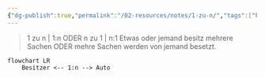 ```yaml
---
{"dg-publish":true,"permalink":"/02-resources/notes/1-zu-n/","tags":["kardinatität"],"noteIcon":"","updated":"2024-06-08T00:31:51.795+02:00"}
---
```


> 1 zu n | 1:n ODER n zu 1 | n:1
> Etwas oder jemand besitz mehrere Sachen ODER mehre Sachen werden von jemand besetzt.

```mermaid  
flowchart LR
    Besitzer <-- 1:n --> Auto

```